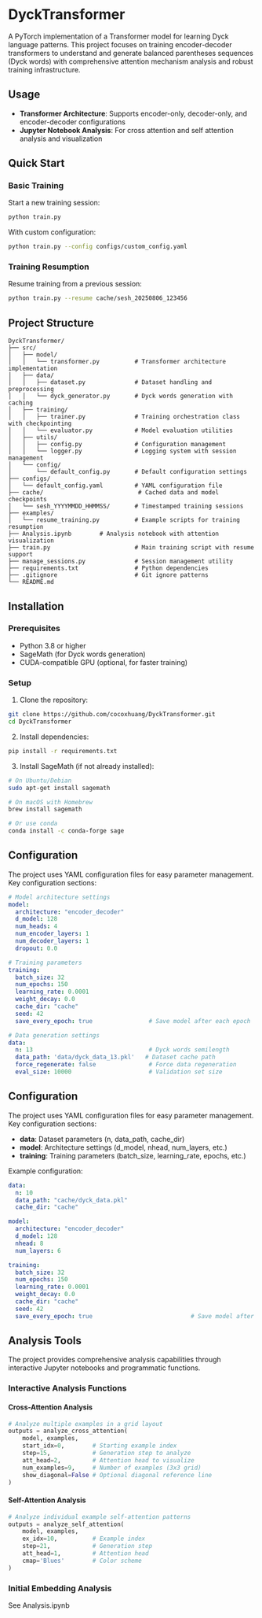 # DyckTransformer

A PyTorch implementation of a Transformer model for learning Dyck language patterns. This project focuses on training encoder-decoder transformers to understand and generate balanced parentheses sequences (Dyck words) with comprehensive attention mechanism analysis and robust training infrastructure.

## Usage

- **Transformer Architecture**: Supports encoder-only, decoder-only, and encoder-decoder configurations
- **Jupyter Notebook Analysis**: For cross attention and self attention analysis and visualization

## Quick Start

### Basic Training
Start a new training session:
```bash
python train.py
```

With custom configuration:
```bash
python train.py --config configs/custom_config.yaml
```

### Training Resumption
Resume training from a previous session:
```bash
python train.py --resume cache/sesh_20250806_123456
```

## Project Structure

```
DyckTransformer/
├── src/
│   ├── model/
│   │   └── transformer.py          # Transformer architecture implementation
│   ├── data/
│   │   ├── dataset.py              # Dataset handling and preprocessing
│   │   └── dyck_generator.py       # Dyck words generation with caching
│   ├── training/
│   │   ├── trainer.py              # Training orchestration class with checkpointing
│   │   └── evaluator.py            # Model evaluation utilities
│   ├── utils/
│   │   ├── config.py               # Configuration management
│   │   └── logger.py               # Logging system with session management
│   └── config/
│       └── default_config.py       # Default configuration settings
├── configs/
│   └── default_config.yaml         # YAML configuration file
├── cache/                           # Cached data and model checkpoints
│   └── sesh_YYYYMMDD_HHMMSS/       # Timestamped training sessions
├── examples/
│   └── resume_training.py          # Example scripts for training resumption
├── Analysis.ipynb        # Analysis notebook with attention visualization
├── train.py                        # Main training script with resume support
├── manage_sessions.py              # Session management utility
├── requirements.txt                # Python dependencies
├── .gitignore                      # Git ignore patterns
└── README.md
```

## Installation

### Prerequisites
- Python 3.8 or higher
- SageMath (for Dyck words generation)
- CUDA-compatible GPU (optional, for faster training)

### Setup
1. Clone the repository:
```bash
git clone https://github.com/cocoxhuang/DyckTransformer.git
cd DyckTransformer
```

2. Install dependencies:
```bash
pip install -r requirements.txt
```

3. Install SageMath (if not already installed):
```bash
# On Ubuntu/Debian
sudo apt-get install sagemath

# On macOS with Homebrew
brew install sagemath

# Or use conda
conda install -c conda-forge sage
```

## Configuration

The project uses YAML configuration files for easy parameter management. Key configuration sections:

```yaml
# Model architecture settings
model:
  architecture: "encoder_decoder"
  d_model: 128
  num_heads: 4
  num_encoder_layers: 1
  num_decoder_layers: 1
  dropout: 0.0

# Training parameters
training:
  batch_size: 32
  num_epochs: 150     
  learning_rate: 0.0001
  weight_decay: 0.0
  cache_dir: "cache"
  seed: 42
  save_every_epoch: true                # Save model after each epoch

# Data generation settings
data:
  n: 13                                 # Dyck words semilength
  data_path: 'data/dyck_data_13.pkl'   # Dataset cache path
  force_regenerate: false               # Force data regeneration
  eval_size: 10000                      # Validation set size
```

## Configuration

The project uses YAML configuration files for easy parameter management. Key configuration sections:

- **data**: Dataset parameters (n, data_path, cache_dir)
- **model**: Architecture settings (d_model, nhead, num_layers, etc.)
- **training**: Training parameters (batch_size, learning_rate, epochs, etc.)

Example configuration:
```yaml
data:
  n: 10
  data_path: "cache/dyck_data.pkl"
  cache_dir: "cache"

model:
  architecture: "encoder_decoder"
  d_model: 128
  nhead: 8
  num_layers: 6

training:
  batch_size: 32
  num_epochs: 150     
  learning_rate: 0.0001
  weight_decay: 0.0
  cache_dir: "cache"
  seed: 42
  save_every_epoch: true                            # Save model after each epoch
```

## Analysis Tools

The project provides comprehensive analysis capabilities through interactive Jupyter notebooks and programmatic functions.

### **Interactive Analysis Functions**

#### Cross-Attention Analysis
```python
# Analyze multiple examples in a grid layout
outputs = analyze_cross_attention(
    model, examples, 
    start_idx=0,        # Starting example index
    step=15,            # Generation step to analyze  
    att_head=2,         # Attention head to visualize
    num_examples=9,     # Number of examples (3x3 grid)
    show_diagonal=False # Optional diagonal reference line
)
```

#### Self-Attention Analysis  
```python
# Analyze individual example self-attention patterns
outputs = analyze_self_attention(
    model, examples,
    ex_idx=10,          # Example index
    step=21,            # Generation step
    att_head=1,         # Attention head
    cmap='Blues'        # Color scheme
)
```

### Initial Embedding Analysis
See Analysis.ipynb
